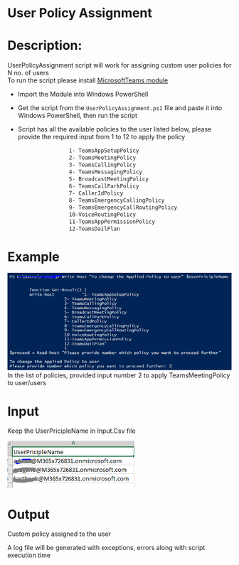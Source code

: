 # User Policy Assignment
# Description:
UserPolicyAssignment script will work for assigning custom user policies for N no. of users\
To run the script please install [MicrosoftTeams module](https://www.powershellgallery.com/packages/MicrosoftTeams/2.0.0)
- Import the Module into Windows PowerShell 
- Get the script from the `UserPolicyAssignment.ps1` file and paste it into Windows PowerShell, then run the script
- Script has all the available policies to the user listed below, please provide the required input from 1 to 12 to apply the policy

                      1- TeamsAppSetupPolicy 
                      2- TeamsMeetingPolicy 
                      3- TeamsCallingPolicy
                      4- TeamsMessagingPolicy 
                      5- BroadcastMeetingPolicy
                      6- TeamsCallParkPolicy
                      7- CallerIdPolicy 
                      8- TeamsEmergencyCallingPolicy 
                      9- TeamsEmergencyCallRoutingPolicy
                      10-VoiceRoutingPolicy 
                      11-TeamsAppPermissionPolicy 
                      12-TeamsDailPlan

# Example
![User Policy](https://github.com/SwathiGugulot/Sample/blob/master/userpolisyAssignimage.PNG) \
In the list of policies, provided input number 2 to apply TeamsMeetingPolicy to user/users
# Input 
 Keep the UserPricipleName in Input.Csv file
 
 ![Example](https://github.com/Geetha63/MS-Teams-Scripts/blob/master/Images/Userpolicyassignment.PNG)
 
# Output
Custom policy assigned to the user

A log file will be generated with exceptions, errors along with script execution time
